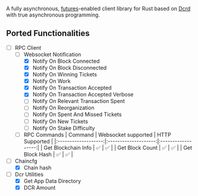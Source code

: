 A fully asynchronous, [futures](https://github.com/rust-lang/futures-rs)-enabled client
library for Rust based on [Dcrd](https://github.com/decred/dcrd) with true asynchronous programming.

## Ported Functionalities
- [ ] RPC Client
    - [ ] Websocket Notification
        - [x] Notify On Block Connected
        - [x] Notify On Block Disconnected
        - [x] Notify On Winning Tickets
        - [x] Notify On Work
        - [x] Notify On Transaction Accepted
        - [x] Notify On Transaction Accepted Verbose
        - [ ] Notify On Relevant Transaction Spent
        - [ ] Notify On Reorganization
        - [ ] Notify On Spent And Missed Tickets
        - [ ] Notify On New Tickets
        - [ ] Notify On Stake Difficulty

    - [ ] RPC Commands
        |        Command      |  Websocket supported |   HTTP Supported   |
        |:-------------------:|:--------------------:|:------------------:|
        | Get Blockchain Info |  :white_check_mark:  | :white_check_mark: |
        | Get Block Count     |  :white_check_mark:  | :white_check_mark: |
        | Get Block Hash      |  :white_check_mark:  | :white_check_mark: |

- [ ] Chaincfg
    - [x] Chain hash

- [ ] Dcr Utilities
    - [x] Get App Data Directory
    - [x] DCR Amount
